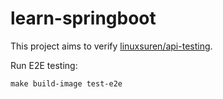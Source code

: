 # learn-springboot
This project aims to verify [linuxsuren/api-testing](https://github.com/LinuxSuRen/api-testing).

Run E2E testing:

```shell
make build-image test-e2e
```
